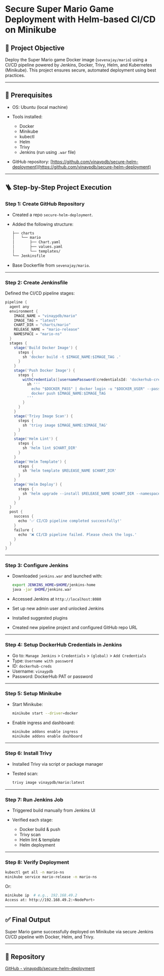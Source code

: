 # Secure Super Mario Game Deployment with Helm-based CI/CD on Minikube

## 📌 Project Objective

Deploy the Super Mario game Docker image (`sevenajay/mario`) using a CI/CD pipeline powered by Jenkins, Docker, Trivy, Helm, and Kubernetes (Minikube). This project ensures secure, automated deployment using best practices.

---

## 🧱 Prerequisites

* OS: Ubuntu (local machine)
* Tools installed:

  * Docker
  * Minikube
  * kubectl
  * Helm
  * Trivy
  * Jenkins (run using `.war` file)
* GitHub repository: [https://github.com/vinaypdb/secure-helm-deployment](https://github.com/vinaypdb/secure-helm-deployment)

---

## 🪜 Step-by-Step Project Execution

### Step 1: Create GitHub Repository

* Created a repo `secure-helm-deployment`.
* Added the following structure:

  ```bash
  ├── charts
  │   └── mario
  │       ├── Chart.yaml
  │       ├── values.yaml
  │       └── templates/
  └── Jenkinsfile
  ```
* Base Dockerfile from `sevenajay/mario`.

---

### Step 2: Create Jenkinsfile

Defined the CI/CD pipeline stages:

```groovy
pipeline {
  agent any
  environment {
    IMAGE_NAME = "vinaypdb/mario"
    IMAGE_TAG = "latest"
    CHART_DIR = "charts/mario"
    RELEASE_NAME = "mario-release"
    NAMESPACE = "mario-ns"
  }
  stages {
    stage('Build Docker Image') {
      steps {
        sh 'docker build -t $IMAGE_NAME:$IMAGE_TAG .'
      }
    }
    stage('Push Docker Image') {
      steps {
        withCredentials([usernamePassword(credentialsId: 'dockerhub-creds', usernameVariable: 'DOCKER_USER', passwordVariable: 'DOCKER_PASS')]) {
          sh '''
            echo "$DOCKER_PASS" | docker login -u "$DOCKER_USER" --password-stdin
            docker push $IMAGE_NAME:$IMAGE_TAG
          '''
        }
      }
    }
    stage('Trivy Image Scan') {
      steps {
        sh 'trivy image $IMAGE_NAME:$IMAGE_TAG'
      }
    }
    stage('Helm Lint') {
      steps {
        sh 'helm lint $CHART_DIR'
      }
    }
    stage('Helm Template') {
      steps {
        sh 'helm template $RELEASE_NAME $CHART_DIR'
      }
    }
    stage('Helm Deploy') {
      steps {
        sh 'helm upgrade --install $RELEASE_NAME $CHART_DIR --namespace $NAMESPACE --create-namespace'
      }
    }
  }
  post {
    success {
      echo '✅ CI/CD pipeline completed successfully!'
    }
    failure {
      echo '❌ CI/CD pipeline failed. Please check the logs.'
    }
  }
}
```

---

### Step 3: Configure Jenkins

* Downloaded `jenkins.war` and launched with:

  ```bash
  export JENKINS_HOME=$HOME/jenkins-home
  java -jar $HOME/jenkins.war
  ```
* Accessed Jenkins at `http://localhost:8080`
* Set up new admin user and unlocked Jenkins
* Installed suggested plugins
* Created new pipeline project and configured GitHub repo URL

---

### Step 4: Setup DockerHub Credentials in Jenkins

* Go to: `Manage Jenkins` > `Credentials` > `(global)` > `Add Credentials`
* Type: `Username with password`
* ID: `dockerhub-creds`
* Username: `vinaypdb`
* Password: DockerHub PAT or password

---

### Step 5: Setup Minikube

* Start Minikube:

  ```bash
  minikube start --driver=docker
  ```
* Enable ingress and dashboard:

  ```bash
  minikube addons enable ingress
  minikube addons enable dashboard
  ```

---

### Step 6: Install Trivy

* Installed Trivy via script or package manager
* Tested scan:

  ```bash
  trivy image vinaypdb/mario:latest
  ```

---

### Step 7: Run Jenkins Job

* Triggered build manually from Jenkins UI
* Verified each stage:

  * Docker build & push
  * Trivy scan
  * Helm lint & template
  * Helm deployment

---

### Step 8: Verify Deployment

```bash
kubectl get all -n mario-ns
minikube service mario-release -n mario-ns
```

Or:

```bash
minikube ip  # e.g., 192.168.49.2
Access at: http://192.168.49.2:<NodePort>
```

---

## ✅ Final Output

Super Mario game successfully deployed on Minikube via secure Jenkins CI/CD pipeline with Docker, Helm, and Trivy.

---

## 📘 Repository

[GitHub - vinaypdb/secure-helm-deployment](https://github.com/vinaypdb/secure-helm-deployment)

